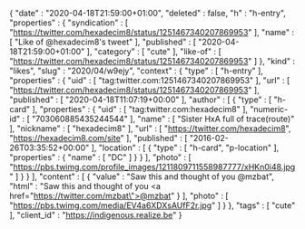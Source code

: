 {
  "date" : "2020-04-18T21:59:00+01:00",
  "deleted" : false,
  "h" : "h-entry",
  "properties" : {
    "syndication" : [ "https://twitter.com/hexadecim8/status/1251467340207869953" ],
    "name" : [ "Like of @hexadecim8's tweet" ],
    "published" : [ "2020-04-18T21:59:00+01:00" ],
    "category" : [ "cute" ],
    "like-of" : [ "https://twitter.com/hexadecim8/status/1251467340207869953" ]
  },
  "kind" : "likes",
  "slug" : "2020/04/w9ejy",
  "context" : {
    "type" : [ "h-entry" ],
    "properties" : {
      "uid" : [ "tag:twitter.com:1251467340207869953" ],
      "url" : [ "https://twitter.com/hexadecim8/status/1251467340207869953" ],
      "published" : [ "2020-04-18T11:07:19+00:00" ],
      "author" : [ {
        "type" : [ "h-card" ],
        "properties" : {
          "uid" : [ "tag:twitter.com:hexadecim8" ],
          "numeric-id" : [ "703060885435244544" ],
          "name" : [ "Sister HxA full of trace(route)" ],
          "nickname" : [ "hexadecim8" ],
          "url" : [ "https://twitter.com/hexadecim8", "https://hexadecim8.com/site" ],
          "published" : [ "2016-02-26T03:35:52+00:00" ],
          "location" : [ {
            "type" : [ "h-card", "p-location" ],
            "properties" : {
              "name" : [ "DC" ]
            }
          } ],
          "photo" : [ "https://pbs.twimg.com/profile_images/1211809711558987777/xHKn0i48.jpg" ]
        }
      } ],
      "content" : [ {
        "value" : "Saw this and thought of you @mzbat",
        "html" : "Saw this and thought of you <a href=\"https://twitter.com/mzbat\">@mzbat</a>"
      } ],
      "photo" : [ "https://pbs.twimg.com/media/EV4a6XDXsAUfF2r.jpg" ]
    }
  },
  "tags" : [ "cute" ],
  "client_id" : "https://indigenous.realize.be"
}

